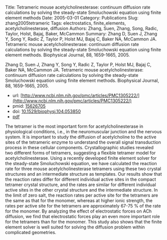 Title: Tetrameric mouse acetylcholinesterase: continuum diffusion rate calculations by solving the steady-state Smoluchowski equation using finite element methods
Date: 2005-03-01
Category: Publications
Slug: zhang2005tetrameric
Tags: electrostatics, finite_elements, acetylcholinesterase, diffusion
Authors: Zhang, Suen, Zhang, Song, Radic, Taylor, Holst, Bajaj, Baker, McCammon
Summary: Zhang D, Suen J, Zhang Y, Song Y, Radic Z, Taylor P, Holst MJ, Bajaj C, Baker NA, McCammon JA. Tetrameric mouse acetylcholinesterase: continuum diffusion rate calculations by solving the steady-state Smoluchowski equation using finite element methods. Biophysical Journal, 88, 1659-1665, 2005. 

Zhang D, Suen J, Zhang Y, Song Y, Radic Z, Taylor P, Holst MJ, Bajaj C, Baker NA, McCammon JA. Tetrameric mouse acetylcholinesterase: continuum diffusion rate calculations by solving the steady-state Smoluchowski equation using finite element methods. Biophysical Journal, 88, 1659-1665, 2005. 

* url: [http://www.ncbi.nlm.nih.gov/pmc/articles/PMC1305222/](http://www.ncbi.nlm.nih.gov/pmc/articles/PMC1305222/)
* pmid: [15626705](15626705)
* doi: [10.1529/biophysj.104.053850](10.1529/biophysj.104.053850)
* [pdf](http://sobolevnrm.github.io/papers/zhang2005tetrameric.pdf)

The tetramer is the most important form for acetylcholinesterase in physiological conditions, i.e., in the neuromuscular junction and the nervous system. It is important to study the diffusion of acetylcholine to the active sites of the tetrameric enzyme to understand the overall signal transduction process in these cellular components. Crystallographic studies revealed two different forms of tetramers, suggesting a flexible tetramer model for acetylcholinesterase. Using a recently developed finite element solver for the steady-state Smoluchowski equation, we have calculated the reaction rate for three mouse acetylcholinesterase tetramers using these two crystal structures and an intermediate structure as templates. Our results show that the reaction rates differ for different individual active sites in the compact tetramer crystal structure, and the rates are similar for different individual active sites in the other crystal structure and the intermediate structure. In the limit of zero salt, the reaction rates per active site for the tetramers are the same as that for the monomer, whereas at higher ionic strength, the rates per active site for the tetramers are approximately 67-75 \% of the rate for the monomer. By analyzing the effect of electrostatic forces on ACh diffusion, we find that electrostatic forces play an even more important role for the tetramers than for the monomer. This study also shows that the finite element solver is well suited for solving the diffusion problem within complicated geometries.
